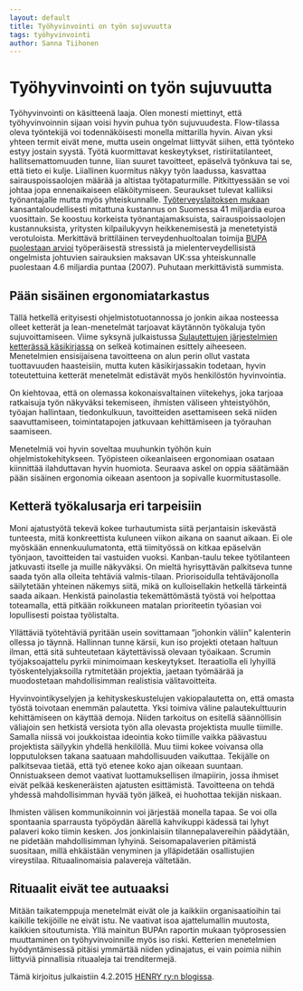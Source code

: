 ```yaml
---
layout: default
title: Työhyvinvointi on työn sujuvuutta
tags: työhyvinvointi
author: Sanna Tiihonen
---
```


# Työhyvinvointi on työn sujuvuutta

Työhyvinvointi on käsitteenä laaja. Olen monesti miettinyt, että
työhyvinvoinnin sijaan voisi hyvin puhua työn
sujuvuudesta. Flow-tilassa oleva työntekijä voi todennäköisesti
monella mittarilla hyvin. Aivan yksi yhteen termit eivät mene, mutta
usein ongelmat liittyvät siihen, että työnteko estyy jostain syystä.
Työtä kuormittavat keskeytykset, ristiriitatilanteet,
hallitsemattomuuden tunne, liian suuret tavoitteet, epäselvä työnkuva
tai se, että tieto ei kulje.  Liiallinen kuormitus näkyy työn
laadussa, kasvattaa sairauspoissaolojen määrää ja altistaa
työtapaturmille. Pitkittyessään se voi johtaa jopa ennenaikaiseen
eläköitymiseen. Seuraukset tulevat kalliiksi työnantajalle mutta myös
yhteiskunnalle.  [Työterveyslaitoksen
mukaan](http://www.ttl.fi/fi/tyoterveyslaitos/viesti_paattajille/Documents/vp1_2014_tttilinpaatos.pdf)
kansantaloudellisesti mitattuna kustannus on Suomessa 41 miljardia
euroa vuosittain. Se koostuu korkeista työnantajamaksuista,
sairauspoissaolojen kustannuksista, yritysten kilpailukyvyn
heikkenemisestä ja menetetyistä verotuloista. Merkittävä brittiläinen
terveydenhuoltoalan toimija [BUPA puolestaan
arvioi](http://www.theworkfoundation.com/assets/docs/publications/216_Bupa_report.pdf)
työperäisestä stressistä ja mielenterveydellisistä ongelmista
johtuvien sairauksien maksavan UK:ssa yhteiskunnalle puolestaan 4.6
miljardia puntaa (2007). Puhutaan merkittävistä summista.

## Pään sisäinen ergonomiatarkastus

Tällä hetkellä erityisesti ohjelmistotuotannossa jo jonkin aikaa
nosteessa olleet ketterät ja lean-menetelmät tarjoavat käytännön
työkaluja työn sujuvoittamiseen. Viime syksynä julkaistussa
[Sulautettujen järjestelmien ketterässä
käsikirjassa](http://trc.utu.fi/embedded/kasikirja) on selkeä
kotimainen esittely aiheeseen. Menetelmien ensisijaisena tavoitteena
on alun perin ollut vastata tuottavuuden haasteisiin, mutta kuten
käsikirjassakin todetaan, hyvin toteutettuina ketterät menetelmät
edistävät myös henkilöstön hyvinvointia.

On kiehtovaa, että on olemassa kokonaisvaltainen viitekehys, joka
tarjoaa ratkaisuja työn näkyväksi tekemiseen, ihmisten väliseen
yhteistyöhön, työajan hallintaan, tiedonkulkuun, tavoitteiden
asettamiseen sekä niiden saavuttamiseen, toimintatapojen jatkuvaan
kehittämiseen ja työrauhan saamiseen.

Menetelmiä voi hyvin soveltaa muuhunkin työhön kuin
ohjelmistokehitykseen. Työpisteen oikeanlaiseen ergonomiaan osataan
kiinnittää ilahduttavan hyvin huomiota. Seuraava askel on oppia
säätämään pään sisäinen ergonomia oikeaan asentoon ja sopivalle
kuormitustasolle.

## Ketterä työkalusarja eri tarpeisiin 

Moni ajatustyötä tekevä kokee turhautumista siitä perjantaisin
iskevästä tunteesta, mitä konkreettista kuluneen viikon aikana on
saanut aikaan. Ei ole myöskään ennenkuulumatonta, että tiimityössä on
kitkaa epäselvän työnjaon, tavoitteiden tai vastuiden
vuoksi. Kanban-taulu tekee työtilanteen jatkuvasti itselle ja muille
näkyväksi. On mieltä hyrisyttävän palkitseva tunne saada työn alla
olleita tehtäviä valmis-tilaan. Priorisoidulla tehtäväjonolla
säilytetään yhteinen näkemys siitä, mikä on kulloisellakin hetkellä
tärkeintä saada aikaan. Henkistä painolastia tekemättömästä työstä voi
helpottaa toteamalla, että pitkään roikkuneen matalan prioriteetin
työasian voi lopullisesti poistaa työlistalta.

Yllättäviä työtehtäviä pyritään usein sovittamaan ”johonkin väliin”
kalenterin ollessa jo täynnä. Hallinnan tunne kärsii, kun iso projekti
otetaan haltuun ilman, että sitä suhteutetaan käytettävissä olevaan
työaikaan. Scrumin työjaksoajattelu pyrkii minimoimaan
keskeytykset. Iteraatiolla eli lyhyillä työskentelyjaksoilla
rytmitetään projektia, jaetaan työmäärää ja muodostetaan
mahdollisimman realistisia välitavoitteita.

Hyvinvointikyselyjen ja kehityskeskustelujen vakiopalautetta on, että
omasta työstä toivotaan enemmän palautetta. Yksi toimiva väline
palautekulttuurin kehittämiseen on käyttää demoja. Niiden tarkoitus on
esitellä säännöllisin väliajoin sen hetkistä versiota työn alla
olevasta projektista muulle tiimille. Samalla niissä voi joukkoistaa
ideointia koko tiimille vaikka päävastuu projektista säilyykin yhdellä
henkilöllä. Muu tiimi kokee voivansa olla lopputuloksen takana
saatuaan mahdollisuuden vaikuttaa. Tekijälle on palkitsevaa tietää,
että työ etenee koko ajan oikeaan suuntaan. Onnistuakseen demot
vaativat luottamuksellisen ilmapiirin, jossa ihmiset eivät pelkää
keskeneräisten ajatusten esittämistä. Tavoitteena on tehdä yhdessä
mahdollisimman hyvää työn jälkeä, ei huohottaa tekijän niskaan.

Ihmisten välisen kommunikoinnin voi järjestää monella tapaa. Se voi
olla spontaania sparrausta työpöydän äärellä kahvikuppi kädessä tai
lyhyt palaveri koko tiimin kesken. Jos jonkinlaisiin
tilannepalavereihin päädytään, ne pidetään mahdollisimman
lyhyinä. Seisomapalaverien pitämistä suositaan, millä ehkäistään
venyminen ja ylläpidetään osallistujien vireystilaa. Rituaalinomaisia
palavereja vältetään.

## Rituaalit eivät tee autuaaksi

Mitään taikatemppuja menetelmät eivät ole ja kaikkiin organisaatioihin
tai kaikille tekijöille ne eivät istu. Ne vaativat isoa ajattelumallin
muutosta, kaikkien sitoutumista. Yllä mainitun BUPAn raportin mukaan
työprosessien muuttaminen on työhyvinvoinnille myös iso
riski. Ketterien menetelmien hyödyntämisessä pitäisi ymmärtää niiden
ydinajatus, ei vain poimia niihin liittyviä pinnallisia rituaaleja tai
trenditermejä.

Tämä kirjoitus julkaistiin 4.2.2015 [HENRY ry:n blogissa](http://henry.fi/uutishuone/blogi/arkisto/tyohyvinvointi_on_tyon_sujuvuutta.797.blog).
